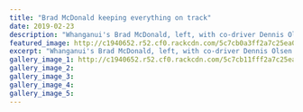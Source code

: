 ```yaml
---
title: "Brad McDonald keeping everything on track"
date: 2019-02-23
description: "Whanganui's Brad McDonald, left, with co-driver Dennis Olsen after Earl Bamber Motorsports won the Bathurst 12 Hour..."
featured_image: http://c1940652.r52.cf0.rackcdn.com/5c7cb0a3ff2a7c25ea000017/Brad-McDonald-better.250-square23.2.19-Chron-motor-racing.jpg
excerpt: "Whanganui's Brad McDonald, left, with co-driver Dennis Olsen after Earl Bamber Motorsports won the Bathurst 12 Hour."
gallery_image_1: http://c1940652.r52.cf0.rackcdn.com/5c7cb11fff2a7c25ea000019/Brad-McDonald-other-photo.23.2.19-Chron-motor-racing.jpg
gallery_image_2: 
gallery_image_3: 
gallery_image_4: 
gallery_image_5: 
---
```

